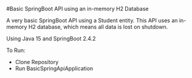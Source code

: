 #Basic SpringBoot API using an in-memory H2 Database

A very basic SpringBoot API using a Student entity. This API uses an in-memory H2 database, which means all data is lost on shutdown.

Using Java 15 and SpringBoot 2.4.2

To Run:
- Clone Repository
- Run BasicSpringApiApplication
